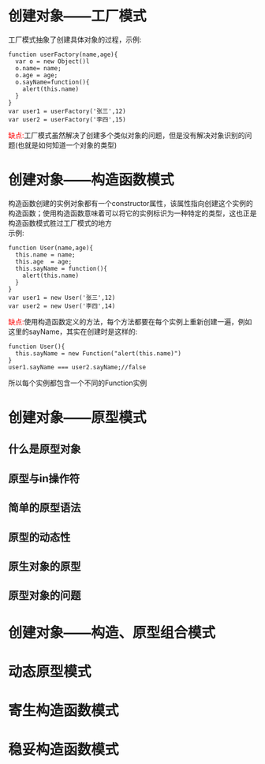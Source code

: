 # 创建对象——工厂模式
工厂模式抽象了创建具体对象的过程，示例:
```
function userFactory(name,age){
  var o = new Object()l
  o.name= name;
  o.age = age;
  o.sayName=function(){
    alert(this.name)
  }
}
var user1 = userFactory('张三',12)
var user2 = userFactory('李四',15)
```
<font color='red'>缺点:</font>工厂模式虽然解决了创建多个类似对象的问题，但是没有解决对象识别的问题(也就是如何知道一个对象的类型)

# 创建对象——构造函数模式
构造函数创建的实例对象都有一个constructor属性，该属性指向创建这个实例的构造函数；使用构造函数意味着可以将它的实例标识为一种特定的类型，这也正是构造函数模式胜过工厂模式的地方  
示例:
```
function User(name,age){
  this.name = name;
  this.age  = age;
  this.sayName = function(){
    alert(this.name)
  }
}
var user1 = new User('张三',12)
var user2 = new User('李四',14)
```
<font color="red">缺点:</font>使用构造函数定义的方法，每个方法都要在每个实例上重新创建一遍，例如这里的sayName，其实在创建时是这样的:
```
function User(){
  this.sayName = new Function("alert(this.name)")
}
user1.sayName === user2.sayName;//false
```
所以每个实例都包含一个不同的Function实例

# 创建对象——原型模式
## 什么是原型对象

## 原型与in操作符

## 简单的原型语法

## 原型的动态性

## 原生对象的原型

## 原型对象的问题

# 创建对象——构造、原型组合模式

# 动态原型模式

# 寄生构造函数模式

# 稳妥构造函数模式
